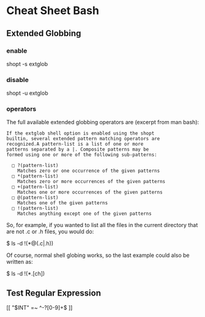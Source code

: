 # Cheat Sheet Bash

## Extended Globbing
### enable
shopt -s extglob
### disable
shopt -u extglob
### operators
The full available extended globbing operators are (excerpt
from man bash):

    If the extglob shell option is enabled using the shopt
    builtin, several extended pattern matching operators are
    recognized.A pattern-list is a list of one or more
    patterns separated by a |. Composite patterns may be
    formed using one or more of the following sub-patterns:
   
      □ ?(pattern-list)
        Matches zero or one occurrence of the given patterns
      □ *(pattern-list)
        Matches zero or more occurrences of the given patterns
      □ +(pattern-list)
        Matches one or more occurrences of the given patterns
      □ @(pattern-list)
        Matches one of the given patterns
      □ !(pattern-list)
        Matches anything except one of the given patterns

So, for example, if you wanted to list all the files in the
current directory that are not .c or .h files, you would do:

$ ls -d !(*@(.c|.h))

Of course, normal shell globing works, so the last example
could also be written as:

$ ls -d !(*.[ch])


## Test Regular Expression
[[ "$INT" =~ ^-?[0-9]+$ ]]